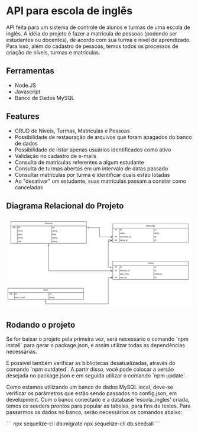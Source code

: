 # API para escola de inglês
 API feita para um sistema de controle de alunos e turmas de uma escola de inglês. A idéia do projeto é fazer a matrícula de pessoas (podendo ser estudantes ou docentes), de acordo com sua turma e nível de aprendizado. Para isso, além do cadastro de pessoas, temos todos os processos de criação de níveis, turmas e matrículas.

## Ferramentas
- Node.JS
- Javascript
- Banco de Dados MySQL

## Features
- CRUD de Niveis, Turmas, Matrículas e Pessoas
- Possibilidade de restauração de arquivos que foram apagados do banco de dados
- Possibilidade de listar apenas usuários identificados como ativo
- Validação no cadastro de e-mails
- Consulta de matrículas referentes a algum estudante
- Consulta de turmas abertas em um intervalo de datas passado
- Consultar matrículas por turma e identificar quais estão lotadas
- Ao "desativar" um estudante, suas matrículas passam a constar como canceladas

## Diagrama Relacional do Projeto
![diagrama](/docs/diagrama-relacional.PNG)

## Rodando o projeto
 Se for baixar o projeto pela primeira vez, será necessário o comando ˋnpm installˋ para gerar o package.json, e assim utilizar todas as dependências necessárias.
 
 É possível também verificar as bibliotecas desatualizadas, através do comando ´npm outdated´. A partir disso, você pode colocar a versão desejada no package.json e em seguida utilizar o comando ˋnpm updateˋ.

 Como estamos utilizando um banco de dados MySQL local, deve-se verificar os parâmetros que estão sendo passados no config.json, em development. Com o banco conectado e a database 'escola_ingles' criada, temos os seeders prontos para popular as tabelas, para fins de testes. Para passarmos os dados no banco, serão necessários os comandos abaixo:

 ˋˋˋ
npx sequelize-cli db:migrate
npx sequelize-cli db:seed:all
 ˋˋˋ

